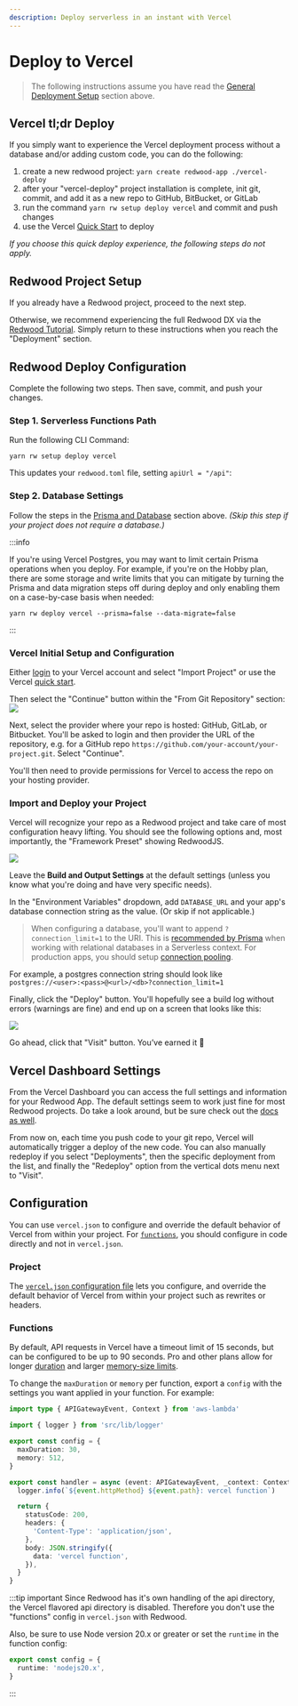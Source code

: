 ```yaml
---
description: Deploy serverless in an instant with Vercel
---
```


# Deploy to Vercel

> The following instructions assume you have read the [General Deployment Setup](./introduction.md#general-deployment-setup) section above.

## Vercel tl;dr Deploy

If you simply want to experience the Vercel deployment process without a database and/or adding custom code, you can do the following:

1. create a new redwood project: `yarn create redwood-app ./vercel-deploy`
2. after your "vercel-deploy" project installation is complete, init git, commit, and add it as a new repo to GitHub, BitBucket, or GitLab
3. run the command `yarn rw setup deploy vercel` and commit and push changes
4. use the Vercel [Quick Start](https://vercel.com/#get-started) to deploy

_If you choose this quick deploy experience, the following steps do not apply._

## Redwood Project Setup

If you already have a Redwood project, proceed to the next step.

Otherwise, we recommend experiencing the full Redwood DX via the [Redwood Tutorial](tutorial/foreword.md). Simply return to these instructions when you reach the "Deployment" section.

## Redwood Deploy Configuration

Complete the following two steps. Then save, commit, and push your changes.

### Step 1. Serverless Functions Path

Run the following CLI Command:

```shell
yarn rw setup deploy vercel
```

This updates your `redwood.toml` file, setting `apiUrl = "/api"`:

### Step 2. Database Settings

Follow the steps in the [Prisma and Database](./introduction#3-prisma-and-database) section above. _(Skip this step if your project does not require a database.)_

:::info

If you're using Vercel Postgres, you may want to limit certain Prisma operations when you deploy. For example, if you're on the Hobby plan, there are some storage and write limits that you can mitigate by turning the Prisma and data migration steps off during deploy and only enabling them on a case-by-case basis when needed:

```
yarn rw deploy vercel --prisma=false --data-migrate=false
```

:::

### Vercel Initial Setup and Configuration

Either [login](https://vercel.com/login) to your Vercel account and select "Import Project" or use the Vercel [quick start](https://vercel.com/#get-started).

Then select the "Continue" button within the "From Git Repository" section:
<img src="https://user-images.githubusercontent.com/2951/90482970-e6f3e700-e0e8-11ea-8b3e-979745b0a226.png" />

Next, select the provider where your repo is hosted: GitHub, GitLab, or Bitbucket. You'll be asked to login and then provider the URL of the repository, e.g. for a GitHub repo `https://github.com/your-account/your-project.git`. Select "Continue".

You'll then need to provide permissions for Vercel to access the repo on your hosting provider.

### Import and Deploy your Project

Vercel will recognize your repo as a Redwood project and take care of most configuration heavy lifting. You should see the following options and, most importantly, the "Framework Preset" showing RedwoodJS.

<img src="https://user-images.githubusercontent.com/2951/90486275-9337cc80-e0ed-11ea-9af3-fd9613c1256b.png" />

Leave the **Build and Output Settings** at the default settings (unless you know what you're doing and have very specific needs).

In the "Environment Variables" dropdown, add `DATABASE_URL` and your app's database connection string as the value. (Or skip if not applicable.)

> When configuring a database, you'll want to append `?connection_limit=1` to the URI. This is [recommended by Prisma](https://www.prisma.io/docs/reference/tools-and-interfaces/prisma-client/deployment#recommended-connection-limit) when working with relational databases in a Serverless context. For production apps, you should setup [connection pooling](https://redwoodjs.com/docs/connection-pooling).

For example, a postgres connection string should look like `postgres://<user>:<pass>@<url>/<db>?connection_limit=1`

Finally, click the "Deploy" button. You'll hopefully see a build log without errors (warnings are fine) and end up on a screen that looks like this:

<img src="https://user-images.githubusercontent.com/2951/90487627-9469f900-e0ef-11ea-9378-9bb85e02a792.png" />

Go ahead, click that "Visit" button. You’ve earned it 🎉

## Vercel Dashboard Settings

From the Vercel Dashboard you can access the full settings and information for your Redwood App. The default settings seem to work just fine for most Redwood projects. Do take a look around, but be sure check out the [docs as well](https://vercel.com/docs).

From now on, each time you push code to your git repo, Vercel will automatically trigger a deploy of the new code. You can also manually redeploy if you select "Deployments", then the specific deployment from the list, and finally the "Redeploy" option from the vertical dots menu next to "Visit".

## Configuration

You can use `vercel.json` to configure and override the default behavior of Vercel from within your project. For [`functions`](#functions), you should configure in code directly and not in `vercel.json`.

### Project

The [`vercel.json` configuration file](https://vercel.com/docs/projects/project-configuration#configuring-projects-with-vercel.json) lets you configure, and override the default behavior of Vercel from within your project such as rewrites or headers.

### Functions

By default, API requests in Vercel have a timeout limit of 15 seconds, but can be configured to be up to 90 seconds. Pro and other plans allow for longer [duration](https://vercel.com/docs/functions/runtimes#max-duration) and larger [memory-size limits](https://vercel.com/docs/functions/runtimes#memory-size-limits).

To change the `maxDuration` or `memory` per function, export a `config` with the settings you want applied in your function. For example:

```ts
import type { APIGatewayEvent, Context } from 'aws-lambda'

import { logger } from 'src/lib/logger'

export const config = {
  maxDuration: 30,
  memory: 512,
}

export const handler = async (event: APIGatewayEvent, _context: Context) => {
  logger.info(`${event.httpMethod} ${event.path}: vercel function`)

  return {
    statusCode: 200,
    headers: {
      'Content-Type': 'application/json',
    },
    body: JSON.stringify({
      data: 'vercel function',
    }),
  }
}
```

:::tip important
Since Redwood has it's own handling of the api directory, the Vercel flavored api directory is disabled. Therefore you don't use the "functions" config in `vercel.json` with Redwood.

Also, be sure to use Node version 20.x or greater or set the `runtime` in the function config:

```ts
export const config = {
  runtime: 'nodejs20.x',
}
```

:::
